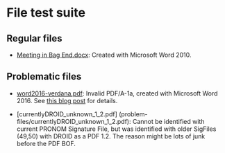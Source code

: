 # File test suite

## Regular files

  * [Meeting in Bag End.docx](regular-files/Meeting%20in%20Bag%20End.docx): Created
    with Microsoft Word 2010.

## Problematic files

  * [word2016-verdana.pdf](problem-files/word2016-verdana.pdf): Invalid
    PDF/A-1a, created with Microsoft Word 2016. See [this blog
    post](https://martin.hoppenheit.info/blog/2018/pdfa-validation-and-inconsistent-glyph-width-information/)
    for details.
    
  * [currentlyDROID_unknown_1_2.pdf] (problem-files/currentlyDROID_unknown_1_2.pdf): Cannot be identified with current PRONOM Signature File, but was identified with older SigFiles (49,50) with DROID as a PDF  1.2. The reason might be lots of junk before the PDF BOF.
